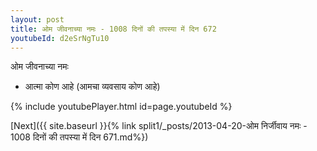 ```yaml
---
layout: post
title: ओम जीवनाच्या नमः - 1008 दिनों की तपस्या में दिन 672
youtubeId: d2eSrNgTu10
---
```

 
 
 ओम जीवनाच्या नमः  
 
 -  आत्मा कोण आहे (आमचा व्यवसाय कोण आहे) 
 
  
 
  
 
 
 
 
 
 


{% include youtubePlayer.html id=page.youtubeId %}
 
[Next]({{ site.baseurl }}{% link  split1/_posts/2013-04-20-ओम निर्जीवाय नमः - 1008 दिनों की तपस्या में दिन 671.md%})
 
